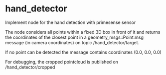 hand_detector
===========

Implement node for the hand detection with primesense sensor

The node considers all points within a fixed 3D box in front of it and returns the coordinates of the closest point in a geometry_msgs::Point.msg message (in camera coordinates) on topic /hand_detector/target.

If no point can be detected the message contains coordinates (0.0, 0.0, 0.0)

For debugging, the cropped pointcloud is published on /hand_detector/cropped


